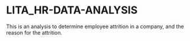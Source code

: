 # LITA_HR-DATA-ANALYSIS
This is an analysis to determine  employee attrition in a company, and the reason for the attrition.
